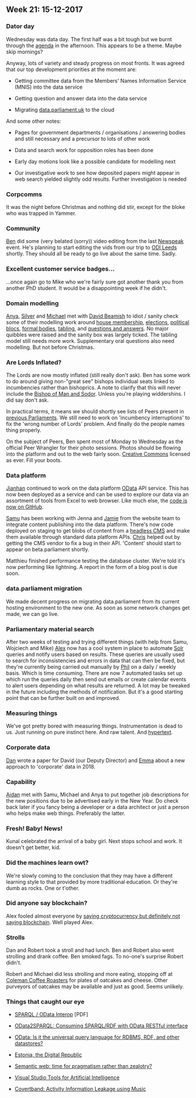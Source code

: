 ## Week 21: 15-12-2017


### Dator day

Wednesday was data day. The first half was a bit tough but we burnt through the [agenda](https://twitter.com/dasbarrett/status/940990081741082625) in the afternoon. This appears to be a theme. Maybe skip mornings?

Anyway, lots of variety and steady progress on most fronts. It was agreed that our top development priorities at the moment are:

* Getting committee data from the Members' Names Information Service (MNIS) into the data service

* Getting question and answer data into the data service

* Migrating [data.parliament.uk](http://www.data.parliament.uk/) to the cloud

And some other notes:

* Pages for government departments / organisations / answering bodies and still necessary and a precursor to lots of other work

* Data and search work for opposition roles has been done

* Early day motions look like a possible candidate for modelling next

* Our investigative work to see how deposited papers might appear in web search yielded slightly odd results. Further investigation is needed

### Corpcomms

It was the night before Christmas and nothing did stir, except for the bloke who was trapped in Yammer.

### Community

[Ben](https://twitter.com/benwoodhams) did some (very belated (sorry)) video editing from the last [Newspeak](https://www.nwspk.com/) event. He's planning to start editing the vids from our trip to [ODI Leeds](http://leeds.theodi.org/) shortly. They should all be ready to go live about the same time. Sadly.

### Excellent customer service badges...

...once again go to Mike who we're fairly sure got another thank you from another PhD student. It would be a disappointing week if he didn't.

### Domain modelling

[Anya](https://twitter.com/bitten_), [Silver](https://twitter.com/silveroliver) and [Michael](https://twitter.com/fantasticlife) met with [David Beamish](https://en.wikipedia.org/wiki/David_Beamish) to idiot / sanity check some of their modelling work around [house membership](https://ukparliament.github.io/ontologies/house-membership/house-membership-ontology.html), [elections](https://ukparliament.github.io/ontologies/election/election-ontology.html), [political blocs](https://ukparliament.github.io/ontologies/political-bloc/political-bloc-ontology.html), [formal bodies](https://ukparliament.github.io/ontologies/formal-body-affiliation/formal-body-affiliation-ontology.html), [tabling](https://ukparliament.github.io/ontologies/tabling/tabling-ontology.html), and [questions and answers](https://ukparliament.github.io/ontologies/question-and-answer/question-and-answer-ontology.html). No major quibbles were raised and the sanity box was largely ticked. The tabling model still needs more work. Supplementary oral questions also need modelling. But not before Christmas.

### Are Lords Inflated?

The Lords are now mostly inflated (still really don't ask). Ben has some work to do around giving non-"great see" bishops individual seats linked to incumbencies rather than bishoprics. A note to clarify that this will never include the [Bishop of Man and Sodor](https://en.wikipedia.org/wiki/Bishop_of_Sodor_and_Man). Unless you're playing widdershins. I did say don't ask.

In practical terms, it means we should shortly see lists of Peers present in [previous Parliaments](https://beta.parliament.uk/parliaments). We still need to work on 'incumbency interruptions' to fix the 'wrong number of Lords' problem. And finally do the people names thing properly.

On the subject of Peers, Ben spent most of Monday to Wednesday as the official Peer Wrangler for their photo sessions. Photos should be flowing into the platform and out to the web fairly soon. [Creative Commons](https://creativecommons.org/) licensed as ever. Fill your boots.

### Data platform

[Jianhan](https://twitter.com/jianhanzhu) continued to work on the data platform [OData](http://www.odata.org/) API service. This has now been deployed as a service and can be used to explore our data via an assortment of tools from Excel to web browser. Like much else, the [code is now on GitHub](https://github.com/ukparliament/OData).

[Samu](https://twitter.com/langsamu) has been working with Jenna and [Jamie](https://twitter.com/oddtype) from the website team to integrate content publishing into the data platform. There's now code deployed on staging to get blobs of content from a [headless CMS](https://en.wikipedia.org/wiki/Headless_CMS) and make them available through standard data platform APIs. [Chris](https://twitter.com/chrisalcockdev) helped out by getting the CMS vendor to fix a bug in their API. 'Content' should start to appear on beta.parliament shortly.

Matthieu finished performance testing the database cluster. We're told it's now performing like lightning. A report in the form of a blog post is due soon.

### data.parliament migration

We made decent progress on migrating data.parliament from its current hosting environment to the new one. As soon as some network changes get made, we can go live.

### Parliamentary material search

After two weeks of testing and trying different things (with help from Samu, Wojciech and Mike) [Alex](https://twitter.com/alexedwardh) now has a cool system in place to automate [Solr](http://lucene.apache.org/solr/) queries and notify users based on results. These queries are usually used to search for inconsistencies and errors in data that can then be fixed, but they're currently being carried out manually by [Phil](https://twitter.com/philbgorman) on a daily / weekly basis. Which is time consuming. There are now 7 automated tasks set up which run the queries daily then send out emails or create calendar events to alert users depending on what results are returned. A lot may be tweaked in the future including the methods of notification. But it's a good starting point that can be further built on and improved.

### Measuring things

We've got pretty bored with measuring things. Instrumentation is dead to us. Just running on pure instinct here. And raw talent. And [hypertext](https://en.wikipedia.org/wiki/Hypertext).

### Corporate data

[Dan](https://twitter.com/dasbarrett) wrote a paper for David (our Deputy Director) and [Emma](https://twitter.com/_allenemma) about a new approach to 'corporate' data in 2018.

### Capability

[Aidan](https://twitter.com/aidan_morgan) met with Samu, Michael and Anya to put together job descriptions for the new positions due to be advertised early in the New Year. Do check back later if you fancy being a developer or a data architect or just a person who helps make web things. Preferably the latter.

### Fresh! Baby! News!

Kunal celebrated the arrival of a baby girl. Next stops school and work. It doesn't get better, kid.

### Did the machines learn owt?

We're slowly coming to the conclusion that they may have a different learning style to that provided by more traditional education. Or they're dumb as rocks. One or t'other.

### Did anyone say blockchain?

Alex fooled almost everyone by [saying cryptocurrency but definitely not saying blockchain](https://www.technologyreview.com/s/609771/a-cryptocurrency-without-a-blockchain-has-been-built-to-outperform-bitcoin/). Well played Alex.

### Strolls

Dan and Robert took a stroll and had lunch. Ben and Robert also went strolling and drank coffee. Ben smoked fags. To no-one's surprise Robert didn't.

Robert and Michael did less strolling and more eating, stopping off at [Coleman Coffee Roasters](http://wearewaterloo.co.uk/business/coleman-coffee-roasters) for plates of oatcakes and cheese. Other purveyors of oatcakes may be available and just as good. Seems unlikely.

### Things that caught our eye

* [SPARQL / OData Interop](https://www.w3.org/2013/04/odw/odw13_submission_4.pdf) [PDF]

* [OData2SPARQL: Consuming SPARQL/RDF with OData RESTful interface](http://inova8.com/bg_inova8.com/odata2sparql-consuming-sparqlrdf-with-odata-restful-interface/)

* [OData: Is it the universal query language for RDBMS, RDF, and other datastores?](http://inova8.com/bg_inova8.com/odata-is-it-the-universal-query-language-for-rdbms-rdf-and-other-datastores/)

* [Estonia, the Digital Republic](https://www.newyorker.com/magazine/2017/12/18/estonia-the-digital-republic)

* [Semantic web: time for pragmatism rather than zealotry?](http://inova8.com/bg_inova8.com/semantic-web-time-for-pragmatism-rather-than-zealotry/)

* [Visual Studio Tools for Artificial Intelligence](https://www.visualstudio.com/downloads/ai-tools-vs/)

* [Covertband: Activity Information Leakage using Music](http://musicattacks.cs.washington.edu/)